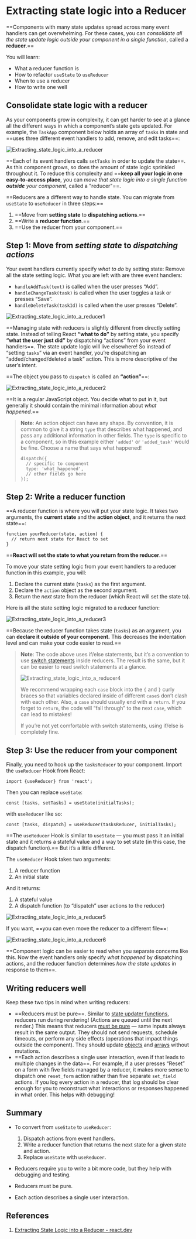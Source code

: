 # Extracting state logic into a Reducer

==Components with many state updates spread across many event handlers can get overwhelming. For these cases, you can _consolidate all the state update logic outside your component in a single function_, called a **reducer**.==

You will learn:

- What a reducer function is
- How to refactor `useState` to `useReducer`
- When to use a reducer
- How to write one well

## Consolidate state logic with a reducer 

As your components grow in complexity, it can get harder to see at a glance all the different ways in which a component’s state gets updated. For example, the `TaskApp` component below holds an array of `tasks` in state and ==uses three different event handlers to add, remove, and edit tasks==:

![Extracting_state_logic_into_a_reducer](../../img/Extracting_state_logic_into_a_reducer.jpg)

==Each of its event handlers calls `setTasks` in order to update the state==. As this component grows, so does the amount of state logic sprinkled throughout it. To reduce this complexity and ==**keep all your logic in one easy-to-access place**, you can _move that state logic into a single function **outside** your component_, called a "reducer"==.

==Reducers are a different way to handle state. You can migrate from `useState` to `useReducer` in three steps:==

1. ==Move from **setting state** to **dispatching actions**.==
2. ==Write a **reducer function**.==
3. ==Use the reducer from your component.==

## Step 1: Move from _setting state_ to _dispatching actions_ 

Your event handlers currently specify *what to do* by setting state: Remove all the state setting logic. What you are left with are three event handlers:

- `handleAddTask(text)` is called when the user presses “Add”.
- `handleChangeTask(task)` is called when the user toggles a task or presses “Save”.
- `handleDeleteTask(taskId)` is called when the user presses “Delete”.

![Extracting_state_logic_into_a_reducer1](../../img/Extracting_state_logic_into_a_reducer1.jpg)

==Managing state with reducers is slightly different from directly setting state. Instead of telling React **“what to do”** by setting state, you specify **“what the user just did”** by dispatching “actions” from your event handlers==. The state update logic will live elsewhere! So instead of “setting `tasks`” via an event handler, you’re dispatching an “added/changed/deleted a task” action. This is more descriptive of the user’s intent.

==The object you pass to `dispatch` is called an **“action”**==:

![Extracting_state_logic_into_a_reducer2](../../img/Extracting_state_logic_into_a_reducer2.jpg)

==It is a regular JavaScript object. You decide what to put in it, but generally it should contain the minimal information about *what happened*.==

> **Note**: An action object can have any shape. By convention, it is common to give it a string `type` that describes what happened, and pass any additional information in other fields. The `type` is specific to a component, so in this example either `'added'` or `'added_task'` would be fine. Choose a name that says what happened!
>
> ```react
> dispatch({
>   // specific to component
>   type: 'what_happened',
>   // other fields go here
> });
> ```

## Step 2: Write a reducer function 

==A reducer function is where you will put your state logic. It takes two arguments, the **current state** and the **action object**, and it returns the next state==:

```react
function yourReducer(state, action) {
  // return next state for React to set
}
```

==**React will set the state to what you return from the reducer**.==

To move your state setting logic from your event handlers to a reducer function in this example, you will:

1. Declare the current state (`tasks`) as the first argument.
2. Declare the `action` object as the second argument.
3. Return the *next* state from the reducer (which React will set the state to).

Here is all the state setting logic migrated to a reducer function:

![Extracting_state_logic_into_a_reducer3](../../img/Extracting_state_logic_into_a_reducer3.jpg)

==Because the reducer function takes state (`tasks`) as an argument, you can **declare it outside of your component.** This decreases the indentation level and can make your code easier to read.==

> **Note**: The code above uses if/else statements, but it’s a convention to use [switch statements](https://developer.mozilla.org/docs/Web/JavaScript/Reference/Statements/switch) inside reducers. The result is the same, but it can be easier to read switch statements at a glance.
>
> ![Extracting_state_logic_into_a_reducer4](../../img/Extracting_state_logic_into_a_reducer4.jpg)
>
> We recommend wrapping each `case` block into the `{` and `}` curly braces so that variables declared inside of different `case`s don’t clash with each other. Also, a `case` should usually end with a `return`. If you forget to `return`, the code will “fall through” to the next `case`, which can lead to mistakes!
>
> If you’re not yet comfortable with switch statements, using if/else is completely fine.

## Step 3: Use the reducer from your component 

Finally, you need to hook up the `tasksReducer` to your component. Import the `useReducer` Hook from React:

```react
import {useReducer} from 'react';
```

Then you can replace `useState`:

```react
const [tasks, setTasks] = useState(initialTasks);
```

with `useReducer` like so:

```react
const [tasks, dispatch] = useReducer(tasksReducer, initialTasks);
```

==The `useReducer` Hook is similar to `useState` — you must pass it an initial state and it returns a stateful value and a way to set state (in this case, the dispatch function).== But it’s a little different.

The `useReducer` Hook takes two arguments:

1. A reducer function
2. An initial state

And it returns:

1. A stateful value
2. A dispatch function (to “dispatch” user actions to the reducer)

![Extracting_state_logic_into_a_reducer5](../../img/Extracting_state_logic_into_a_reducer5.jpg)

If you want, ==you can even move the reducer to a different file==:

![Extracting_state_logic_into_a_reducer6](../../img/Extracting_state_logic_into_a_reducer6.jpg)

==Component logic can be easier to read when you separate concerns like this. Now the event handlers only specify *what happened* by dispatching actions, and the reducer function determines *how the state updates* in response to them==.

## Writing reducers well 

Keep these two tips in mind when writing reducers:

- ==Reducers must be pure==. Similar to [state updater functions](https://react.dev/learn/queueing-a-series-of-state-updates), reducers run during rendering! (Actions are queued until the next render.) This means that reducers [must be pure](https://react.dev/learn/keeping-components-pure) — same inputs always result in the same output. They should not send requests, schedule timeouts, or perform any side effects (operations that impact things outside the component). They should update [objects](https://react.dev/learn/updating-objects-in-state) and [arrays](https://react.dev/learn/updating-arrays-in-state) without mutations.
- ==Each action describes a single user interaction, even if that leads to multiple changes in the data==. For example, if a user presses “Reset” on a form with five fields managed by a reducer, it makes more sense to dispatch one `reset_form` action rather than five separate `set_field` actions. If you log every action in a reducer, that log should be clear enough for you to reconstruct what interactions or responses happened in what order. This helps with debugging!

## Summary

- To convert from `useState` to `useReducer`:
  1. Dispatch actions from event handlers.
  2. Write a reducer function that returns the next state for a given state and action.
  3. Replace `useState` with `useReducer`.

- Reducers require you to write a bit more code, but they help with debugging and testing.
- Reducers must be pure.
- Each action describes a single user interaction.

## References

1. [Extracting State Logic into a Reducer - react.dev](https://react.dev/learn/extracting-state-logic-into-a-reducer)